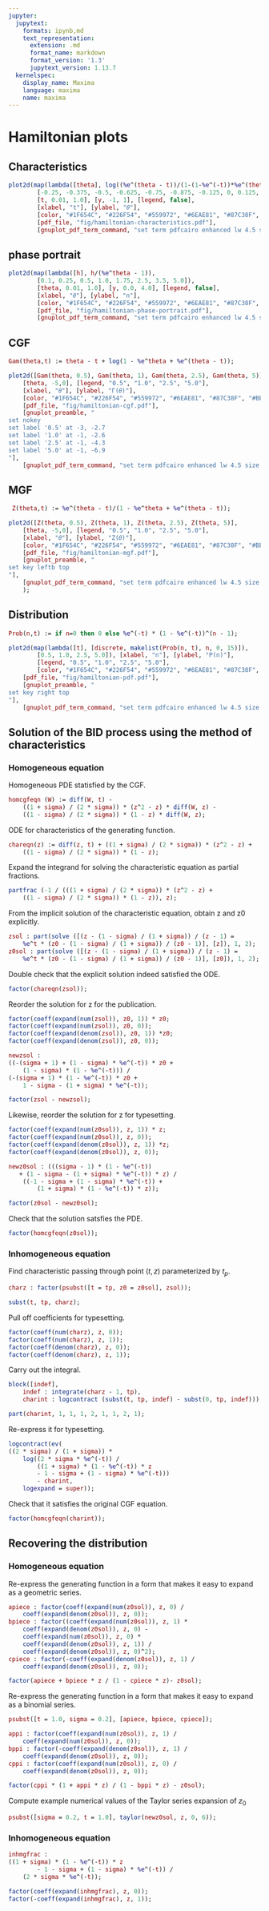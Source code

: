 ```yaml
---
jupyter:
  jupytext:
    formats: ipynb,md
    text_representation:
      extension: .md
      format_name: markdown
      format_version: '1.3'
      jupytext_version: 1.13.7
  kernelspec:
    display_name: Maxima
    language: maxima
    name: maxima
---
```


# Hamiltonian plots


## Characteristics

```maxima tags=[]
plot2d(map(lambda([theta], log((%e^(theta - t))/(1-(1-%e^(-t))*%e^(theta)))), 
        [-0.25, -0.375, -0.5, -0.625, -0.75, -0.875, -0.125, 0, 0.125, 0.25, 0.375, 0.5, 0.625, 0.75, 0.875]),
        [t, 0.01, 1.0], [y, -1, 1], [legend, false],
        [xlabel, "t"], [ylabel, "𝜃"],
        [color, "#1F654C", "#226F54", "#559972", "#6EAE81", "#87C38F", "#BEDAA5"],
        [pdf_file, "fig/hamiltonian-characteristics.pdf"],
        [gnuplot_pdf_term_command, "set term pdfcairo enhanced lw 4.5 size 17.2 cm, 12.9 cm font 'Latin Modern Roman,30'"]);
```

<!-- #region tags=[] -->
## phase portrait
<!-- #endregion -->

```maxima tags=[]
plot2d(map(lambda([h], h/(%e^theta - 1)), 
        [0.1, 0.25, 0.5, 1.0, 1.75, 2.5, 3.5, 5.0]),
        [theta, 0.01, 1.0], [y, 0.0, 4.0], [legend, false],
        [xlabel, "𝜃"], [ylabel, "n"],
        [color, "#1F654C", "#226F54", "#559972", "#6EAE81", "#87C38F", "#BEDAA5"],
        [pdf_file, "fig/hamiltonian-phase-portrait.pdf"],
        [gnuplot_pdf_term_command, "set term pdfcairo enhanced lw 4.5 size 17.2 cm, 12.9 cm font 'Latin Modern Roman,30'"]);
```

<!-- #region tags=[] -->
## CGF
<!-- #endregion -->

```maxima
Gam(theta,t) := theta - t + log(1 - %e^theta + %e^(theta - t));
```

```maxima tags=[]
plot2d([Gam(theta, 0.5), Gam(theta, 1), Gam(theta, 2.5), Gam(theta, 5)], 
    [theta, -5,0], [legend, "0.5", "1.0", "2.5", "5.0"], 
    [xlabel, "𝜃"], [ylabel, "Γ(𝜃)"],
    [color, "#1F654C", "#226F54", "#559972", "#6EAE81", "#87C38F", "#BEDAA5"],
    [pdf_file, "fig/hamiltonian-cgf.pdf"],
    [gnuplot_preamble, "
set nokey
set label '0.5' at -3, -2.7
set label '1.0' at -1, -2.6
set label '2.5' at -1, -4.3
set label '5.0' at -1, -6.9
"],
    [gnuplot_pdf_term_command, "set term pdfcairo enhanced lw 4.5 size 17.2 cm, 12.9 cm font 'Latin Modern Roman,30'"]);
```

## MGF

```maxima
 Z(theta,t) := %e^(theta - t)/(1 - %e^theta + %e^(theta - t));
```

```maxima tags=[]
plot2d([Z(theta, 0.5), Z(theta, 1), Z(theta, 2.5), Z(theta, 5)], 
    [theta, -5,0], [legend, "0.5", "1.0", "2.5", "5.0"], 
    [xlabel, "𝜃"], [ylabel, "Z(𝜃)"],
    [color, "#1F654C", "#226F54", "#559972", "#6EAE81", "#87C38F", "#BEDAA5"],
    [pdf_file, "fig/hamiltonian-mgf.pdf"],
    [gnuplot_preamble, "
set key leftb top
"],
    [gnuplot_pdf_term_command, "set term pdfcairo enhanced lw 4.5 size 17.2 cm, 12.9 cm font 'Latin Modern Roman,30'"]
    );
```

## Distribution

```maxima
Prob(n,t) := if n=0 then 0 else %e^(-t) * (1 - %e^(-t))^(n - 1);
```

```maxima
plot2d(map(lambda([t], [discrete, makelist(Prob(n, t), n, 0, 15)]), 
        [0.5, 1.0, 2.5, 5.0]), [xlabel, "n"], [ylabel, "P(n)"],
        [legend, "0.5", "1.0", "2.5", "5.0"],
        [color, "#1F654C", "#226F54", "#559972", "#6EAE81", "#87C38F", "#BEDAA5"],
    [pdf_file, "fig/hamiltonian-pdf.pdf"],
    [gnuplot_preamble, "
set key right top
"],
    [gnuplot_pdf_term_command, "set term pdfcairo enhanced lw 4.5 size 17.2 cm, 12.9 cm font 'Latin Modern Roman,30'"]);
```

## Solution of the BID process using the method of characteristics

<!-- #region tags=[] -->
### Homogeneous equation
<!-- #endregion -->

Homogeneous PDE statisfied by the CGF.

```maxima
homcgfeqn (W) := diff(W, t) - 
    ((1 + sigma) / (2 * sigma)) * (z^2 - z) * diff(W, z) -
    ((1 - sigma) / (2 * sigma)) * (1 - z) * diff(W, z);
```

ODE for characteristics of the generating function.

```maxima
chareqn(z) := diff(z, t) + ((1 + sigma) / (2 * sigma)) * (z^2 - z) +
    ((1 - sigma) / (2 * sigma)) * (1 - z);
```

Expand the integrand for solving the characteristic equation as partial fractions.

```maxima
partfrac (-1 / (((1 + sigma) / (2 * sigma)) * (z^2 - z) +
    ((1 - sigma) / (2 * sigma)) * (1 - z)), z);
```

From the implicit solution of the characteristic equation, obtain z and z0 explicitly.

```maxima
zsol : part(solve ([(z - (1 - sigma) / (1 + sigma)) / (z - 1) =
    %e^t * (z0 - (1 - sigma) / (1 + sigma)) / (z0 - 1)], [z]), 1, 2);
z0sol : part(solve ([(z - (1 - sigma) / (1 + sigma)) / (z - 1) =
    %e^t * (z0 - (1 - sigma) / (1 + sigma)) / (z0 - 1)], [z0]), 1, 2);
```

Double check that the explicit solution indeed satisfied the ODE.

```maxima
factor(chareqn(zsol));
```

Reorder the solution for z for the publication.

```maxima
factor(coeff(expand(num(zsol)), z0, 1)) * z0;
factor(coeff(expand(num(zsol)), z0, 0));
factor(coeff(expand(denom(zsol)), z0, 1)) *z0;
factor(coeff(expand(denom(zsol)), z0, 0));
```

```maxima
newzsol :
((-(sigma + 1) + (1 - sigma) * %e^(-t)) * z0 +
    (1 - sigma) * (1 - %e^(-t))) /
(-(sigma + 1) * (1 - %e^(-t)) * z0 +
    1 - sigma - (1 + sigma) * %e^(-t));
```

```maxima
factor(zsol - newzsol);
```

Likewise, reorder the solution for z for typesetting.

```maxima
factor(coeff(expand(num(z0sol)), z, 1)) * z;
factor(coeff(expand(num(z0sol)), z, 0));
factor(coeff(expand(denom(z0sol)), z, 1)) *z;
factor(coeff(expand(denom(z0sol)), z, 0));
```

```maxima
newz0sol : (((sigma - 1) * (1 - %e^(-t))
   + (1 - sigma - (1 + sigma) * %e^(-t)) * z) / 
    ((-1 - sigma + (1 - sigma) * %e^(-t)) + 
        (1 + sigma) * (1 - %e^(-t)) * z));
```

```maxima
factor(z0sol - newz0sol);
```

Check that the solution satsfies the PDE.

```maxima
factor(homcgfeqn(z0sol));
```

<!-- #region tags=[] -->
### Inhomogeneous equation
<!-- #endregion -->

Find characteristic passing through point $(t, z)$ parameterized by $t_p$.

```maxima tags=[]
charz : factor(psubst([t = tp, z0 = z0sol], zsol));
```

```maxima
subst(t, tp, charz);
```

Pull off coefficients for typesetting.

```maxima
factor(coeff(num(charz), z, 0));
factor(coeff(num(charz), z, 1));
factor(coeff(denom(charz), z, 0));
factor(coeff(denom(charz), z, 1));
```

Carry out the integral.

```maxima
block([indef],
    indef : integrate(charz - 1, tp),
    charint : logcontract (subst(t, tp, indef) - subst(0, tp, indef)));
```

```maxima
part(charint, 1, 1, 1, 2, 1, 1, 2, 1);
```

Re-express it for typesetting.

```maxima
logcontract(ev(
((2 * sigma) / (1 + sigma)) * 
    log((2 * sigma * %e^(-t)) /
        ((1 + sigma) * (1 - %e^(-t)) * z
        - 1 - sigma + (1 - sigma) * %e^(-t)))
        - charint,
    logexpand = super));
```

Check that it satisfies the original CGF equation.

```maxima
factor(homcgfeqn(charint));
```

## Recovering the distribution

<!-- #region tags=[] -->
### Homogeneous equation
<!-- #endregion -->

Re-express the generating function in a form that makes it easy to expand as a geometric series.

```maxima tags=[]
apiece : factor(coeff(expand(num(z0sol)), z, 0) /
    coeff(expand(denom(z0sol)), z, 0));
bpiece : factor((coeff(expand(num(z0sol)), z, 1) * 
    coeff(expand(denom(z0sol)), z, 0) -
    coeff(expand(num(z0sol)), z, 0) * 
    coeff(expand(denom(z0sol)), z, 1)) / 
    coeff(expand(denom(z0sol)), z, 0)^2);
cpiece : factor(-coeff(expand(denom(z0sol)), z, 1) /
    coeff(expand(denom(z0sol)), z, 0));
```

```maxima tags=[]
factor(apiece + bpiece * z / (1 - cpiece * z)- z0sol);
```

Re-express the generating function in a form that makes it easy to expand as a binomial series.

```maxima tags=[]
psubst([t = 1.0, sigma = 0.2], [apiece, bpiece, cpiece]);
```

```maxima tags=[]
appi : factor(coeff(expand(num(z0sol)), z, 1) /
    coeff(expand(num(z0sol)), z, 0));
bppi : factor(-coeff(expand(denom(z0sol)), z, 1) /
    coeff(expand(denom(z0sol)), z, 0));
cppi : factor(coeff(expand(num(z0sol)), z, 0) /
    coeff(expand(denom(z0sol)), z, 0));
```

```maxima tags=[]
factor(cppi * (1 + appi * z) / (1 - bppi * z) - z0sol);
```

Compute example numerical values of the Taylor series expansion of $z_0$

```maxima tags=[]
psubst([sigma = 0.2, t = 1.0], taylor(newz0sol, z, 0, 6));
```

<!-- #region tags=[] -->
### Inhomogeneous equation
<!-- #endregion -->

```maxima
inhmgfrac : 
((1 + sigma) * (1 - %e^(-t)) * z
        - 1 - sigma + (1 - sigma) * %e^(-t)) / 
    (2 * sigma * %e^(-t));
```

```maxima tags=[]
factor(coeff(expand(inhmgfrac), z, 0));
factor(-coeff(expand(inhmgfrac), z, 1));
```
